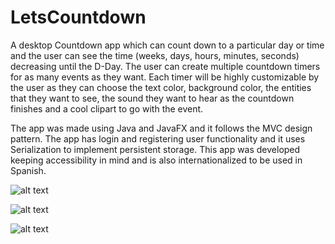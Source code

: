 # LetsCountdown

A desktop Countdown app which can count down to a particular day or time and the user can see the time (weeks, days, hours, minutes, seconds) decreasing until the D-Day. The user can create multiple countdown timers for as many events as they want. Each timer will be highly customizable by the user as they can choose the text color, background color, the entities that they want to see, the sound they want to hear as the countdown finishes and a cool clipart to go with the event.

The app was made using Java and JavaFX and it follows the MVC design pattern. The app has login and registering user functionality and it uses Serialization to implement persistent storage. This app was developed keeping accessibility in mind and is also internationalized to be used in Spanish.

![alt text](https://github.com/Shivangi1296/LetsCountdown/blob/master/src/screenshots/screenshot1.png)

![alt text](https://github.com/Shivangi1296/LetsCountdown/blob/master/src/screenshots/screenshot2.png)

![alt text](https://github.com/Shivangi1296/LetsCountdown/blob/master/src/screenshots/screenshot3.png)

